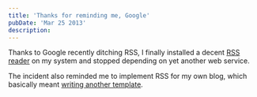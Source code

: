 ```yaml
---
title: 'Thanks for reminding me, Google'
pubDate: 'Mar 25 2013'
description: 
---
```


Thanks to Google recently ditching RSS,
I finally installed a decent
<a href="http://lzone.de/liferea/">RSS reader</a>
on my system and stopped depending on yet another web service.

The incident also reminded me
to implement RSS for my own blog,
which basically meant
<a href="https://github.com/strathausen/blog/blob/master/theme/rss.mustache">writing another template</a>.
